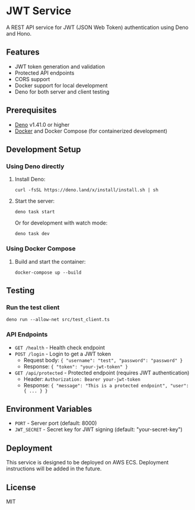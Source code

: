 # JWT Service

A REST API service for JWT (JSON Web Token) authentication using Deno and Hono.

## Features

- JWT token generation and validation
- Protected API endpoints
- CORS support
- Docker support for local development
- Deno for both server and client testing

## Prerequisites

- [Deno](https://deno.land/) v1.41.0 or higher
- [Docker](https://www.docker.com/) and Docker Compose (for containerized development)

## Development Setup

### Using Deno directly

1. Install Deno:
   ```
   curl -fsSL https://deno.land/x/install/install.sh | sh
   ```

2. Start the server:
   ```
   deno task start
   ```

   Or for development with watch mode:
   ```
   deno task dev
   ```

### Using Docker Compose

1. Build and start the container:
   ```
   docker-compose up --build
   ```

## Testing

### Run the test client

```
deno run --allow-net src/test_client.ts
```

### API Endpoints

- `GET /health` - Health check endpoint
- `POST /login` - Login to get a JWT token
  - Request body: `{ "username": "test", "password": "password" }`
  - Response: `{ "token": "your-jwt-token" }`
- `GET /api/protected` - Protected endpoint (requires JWT authentication)
  - Header: `Authorization: Bearer your-jwt-token`
  - Response: `{ "message": "This is a protected endpoint", "user": { ... } }`

## Environment Variables

- `PORT` - Server port (default: 8000)
- `JWT_SECRET` - Secret key for JWT signing (default: "your-secret-key")

## Deployment

This service is designed to be deployed on AWS ECS. Deployment instructions will be added in the future.

## License

MIT
